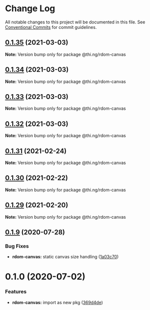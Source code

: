 # Change Log

All notable changes to this project will be documented in this file.
See [Conventional Commits](https://conventionalcommits.org) for commit guidelines.

## [0.1.35](https://github.com/thi-ng/umbrella/compare/@thi.ng/rdom-canvas@0.1.34...@thi.ng/rdom-canvas@0.1.35) (2021-03-03)

**Note:** Version bump only for package @thi.ng/rdom-canvas





## [0.1.34](https://github.com/thi-ng/umbrella/compare/@thi.ng/rdom-canvas@0.1.33...@thi.ng/rdom-canvas@0.1.34) (2021-03-03)

**Note:** Version bump only for package @thi.ng/rdom-canvas





## [0.1.33](https://github.com/thi-ng/umbrella/compare/@thi.ng/rdom-canvas@0.1.32...@thi.ng/rdom-canvas@0.1.33) (2021-03-03)

**Note:** Version bump only for package @thi.ng/rdom-canvas





## [0.1.32](https://github.com/thi-ng/umbrella/compare/@thi.ng/rdom-canvas@0.1.31...@thi.ng/rdom-canvas@0.1.32) (2021-03-03)

**Note:** Version bump only for package @thi.ng/rdom-canvas





## [0.1.31](https://github.com/thi-ng/umbrella/compare/@thi.ng/rdom-canvas@0.1.30...@thi.ng/rdom-canvas@0.1.31) (2021-02-24)

**Note:** Version bump only for package @thi.ng/rdom-canvas





## [0.1.30](https://github.com/thi-ng/umbrella/compare/@thi.ng/rdom-canvas@0.1.29...@thi.ng/rdom-canvas@0.1.30) (2021-02-22)

**Note:** Version bump only for package @thi.ng/rdom-canvas





## [0.1.29](https://github.com/thi-ng/umbrella/compare/@thi.ng/rdom-canvas@0.1.28...@thi.ng/rdom-canvas@0.1.29) (2021-02-20)

**Note:** Version bump only for package @thi.ng/rdom-canvas





## [0.1.9](https://github.com/thi-ng/umbrella/compare/@thi.ng/rdom-canvas@0.1.8...@thi.ng/rdom-canvas@0.1.9) (2020-07-28)


### Bug Fixes

* **rdom-canvas:** static canvas size handling ([1a03c70](https://github.com/thi-ng/umbrella/commit/1a03c70e3e9fe6c8b096f78084dc590102d96893))





# 0.1.0 (2020-07-02)


### Features

* **rdom-canvas:** import as new pkg ([369d4de](https://github.com/thi-ng/umbrella/commit/369d4de29c0b0c1ff3092126902f1835ac61870e))
